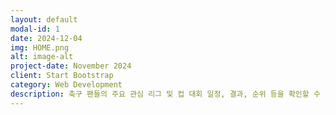 ```yaml
---
layout: default
modal-id: 1
date: 2024-12-04
img: HOME.png
alt: image-alt
project-date: November 2024
client: Start Bootstrap
category: Web Development
description: 축구 팬들의 주요 관심 리그 및 컵 대회 일정, 결과, 순위 등을 확인할 수 있는 사이트의 홈 화면입니다. Spring Boot 플랫폼을 기반으로 회원가입, 로그인, 게시판 기능을 구현하였고 Api-Football에서 제공하는 데이터를 활용하여 축구관련 콘텐츠를 제작하였습니다.  
---
```


